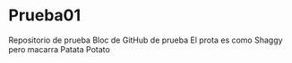 # Prueba01
 Repositorio de prueba
Bloc de GitHub de prueba
El prota es como Shaggy pero macarra
Patata
Potato